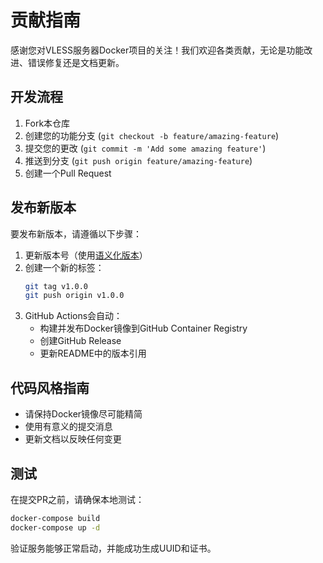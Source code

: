 # 贡献指南

感谢您对VLESS服务器Docker项目的关注！我们欢迎各类贡献，无论是功能改进、错误修复还是文档更新。

## 开发流程

1. Fork本仓库
2. 创建您的功能分支 (`git checkout -b feature/amazing-feature`)
3. 提交您的更改 (`git commit -m 'Add some amazing feature'`)
4. 推送到分支 (`git push origin feature/amazing-feature`)
5. 创建一个Pull Request

## 发布新版本

要发布新版本，请遵循以下步骤：

1. 更新版本号（使用[语义化版本](https://semver.org/)）
2. 创建一个新的标签：
   ```bash
   git tag v1.0.0
   git push origin v1.0.0
   ```
3. GitHub Actions会自动：
   - 构建并发布Docker镜像到GitHub Container Registry
   - 创建GitHub Release
   - 更新README中的版本引用

## 代码风格指南

- 请保持Docker镜像尽可能精简
- 使用有意义的提交消息
- 更新文档以反映任何变更

## 测试

在提交PR之前，请确保本地测试：

```bash
docker-compose build
docker-compose up -d
```

验证服务能够正常启动，并能成功生成UUID和证书。 